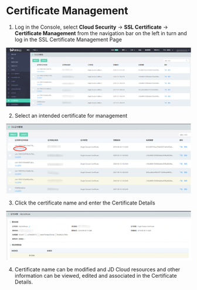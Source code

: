 # Certificate Management

1. Log in the Console, select **Cloud Security** -> **SSL Certificate** -> **Certificate Management** from the navigation bar on the left in turn and log in the SSL Certificate Management Page

![证书列表](/image/SSL-Certification/证书列表.png)

2. Select an intended certificate for management

![证书管理](/image/SSL-Certification/证书管理.png)

3. Click the certificate name and enter the Certificate Details

![证书详情](/image/SSL-Certification/证书管理-详情.png)

4. Certificate name can be modified and JD Cloud resources and other information can be viewed, edited and associated in the Certificate Details.

